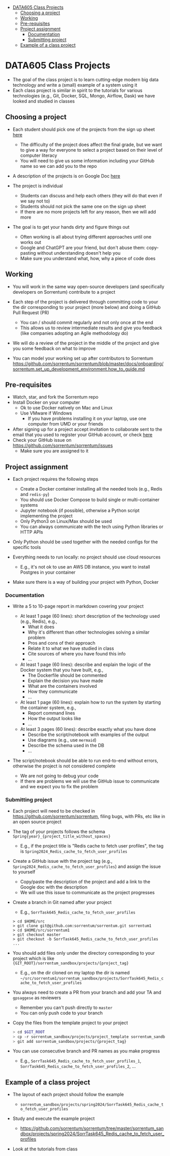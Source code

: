 

<!-- toc -->

- [DATA605 Class Projects](#data605-class-projects)
  * [Choosing a project](#choosing-a-project)
  * [Working](#working)
  * [Pre-requisites](#pre-requisites)
  * [Project assignment](#project-assignment)
    + [Documentation](#documentation)
    + [Submitting project](#submitting-project)
  * [Example of a class project](#example-of-a-class-project)

<!-- tocstop -->


# DATA605 Class Projects

- The goal of the class project is to learn cutting-edge modern big data
  technology and write a (small) example of a system using it
- Each class project is similar in spirit to the tutorials for various
  technologies (e.g., Git, Docker, SQL, Mongo, Airflow, Dask) we have looked and
  studied in classes

## Choosing a project

- Each student should pick one of the projects from the sign up sheet
  [here](https://docs.google.com/spreadsheets/d/1nwjIvXgEaxH_M21k8hYebVbFPLWh7UNglLUlh11psAs)
  - The difficulty of the project does affect the final grade, but we want to
    give a way for everyone to select a project based on their level of computer
    literacy
  - You will need to give us some information including your GitHub name so we
    can add you to the repo
- A description of the projects is on Google Doc
  [here](https://docs.google.com/document/d/1GEOmfpBUXiCua18wR1Hx1OMUVlku-1of)

- The project is individual
  - Students can discuss and help each others (they will do that even if we say
    not to)
  - Students should not pick the same one on the sign up sheet
  - If there are no more projects left for any reason, then we will add more

- The goal is to get your hands dirty and figure things out
  - Often working is all about trying different approaches until one works out
  - Google and ChatGPT are your friend, but don't abuse them: copy-pasting
    without understanding doesn't help you
  - Make sure you understand what, how, why a piece of code does

## Working

- You will work in the same way open-source developers (and specifically
  developers on Sorrentum) contribute to a project

- Each step of the project is delivered through committing code to your the dir
  corresponding to your project (more below) and doing a GitHub Pull Request
  (PR)
  - You can / should commit regularly and not only once at the end
  - This allows us to review intermediate results and give you feedback (like
    companies adopting an Agile methodology do)
- We will do a review of the project in the middle of the project and give you
  some feedback on what to improve

- You can model your working set up after contributors to Sorrentum
  https://github.com/sorrentum/sorrentum/blob/master/docs/onboarding/sorrentum.set_up_development_environment.how_to_guide.md

## Pre-requisites

- Watch, star, and fork the Sorrentum repo
- Install Docker on your computer
  - Ok to use Docker natively on Mac and Linux
  - Use VMware if Windows
    - If you have problems installing it on your laptop, use one computer from
      UMD or your friends
- After signing up for a project accept invitation to collaborate sent to the
  email that you used to register your GitHub account, or check
  [here](https://github.com/sorrentum/sorrentum/invitations)
- Check your GitHub issue on https://github.com/sorrentum/sorrentum/issues
  - Make sure you are assigned to it

## Project assignment

- Each project requires the following steps
  - Create a Docker container installing all the needed tools (e.g., Redis and
    `redis-py`)
  - You should use Docker Compose to build single or multi-container systems
  - Jupyter notebook (if possible), otherwise a Python script implementing the
    project
  - Only Python3 on Linux/Max should be used
  - You can always communicate with the tech using Python libraries or HTTP APIs

- Only Python should be used together with the needed configs for the specific
  tools
- Everything needs to run locally: no project should use cloud resources
  - E.g., it's not ok to use an AWS DB instance, you want to install Postgres in
    your container
- Make sure there is a way of building your project with Python, Docker

### Documentation

- Write a 5 to 10-page report in markdown covering your project
  - At least 1 page (60 lines): short description of the technology used (e.g.,
    Redis), e.g.,
    - What it does
    - Why it's different than other technologies solving a similar problem
    - Pros and cons of their approach
    - Relate it to what we have studied in class
    - Cite sources of where you have found this info
    - ...
  - At least 1 page (60 lines): describe and explain the logic of the Docker
    system that you have built, e.g.,
    - The Dockerfile should be commented
    - Explain the decision you have made
    - What are the containers involved
    - How they communicate
    - ...
  - At least 1 page (60 lines): explain how to run the system by starting the
    container system, e.g.,
    - Report command lines
    - How the output looks like
    - ...
  - At least 3 pages (60 lines): describe exactly what you have done
    - Describe the script/notebook with examples of the output
    - Use diagrams (e.g., use `mermaid`)
    - Describe the schema used in the DB
    - ...

- The script/notebook should be able to run end-to-end without errors, otherwise
  the project is not considered complete
  - We are not going to debug your code
  - If there are problems we will use the GitHub issue to communicate and we
    expect you to fix the problem

### Submitting project

- Each project will need to be checked in
  https://github.com/sorrentum/sorrentum, filing bugs, with PRs, etc like in an
  open source project

- The tag of your projects follows the schema
  `Spring{year}_{project_title_without_spaces}`
  - E.g., if the project title is "Redis cache to fetch user profiles", the tag
    is `Spring2024_Redis_cache_to_fetch_user_profiles`

- Create a GitHub issue with the project tag (e.g.,
  `Spring2024_Redis_cache_to_fetch_user_profiles`) and assign the issue to
  yourself
  - Copy/paste the description of the project and add a link to the Google doc
    with the description
  - We will use this issue to communicate as the project progresses

- Create a branch in Git named after your project
  - E.g., `SorrTask645_Redis_cache_to_fetch_user_profiles`
  ```
  > cd $HOME/src
  > git clone git@github.com:sorrentum/sorrentum.git sorrentum1
  > cd $HOME/src/sorrentum1
  > git checkout master
  > git checkout -b SorrTask645_Redis_cache_to_fetch_user_profiles
  ...
  ```

- You should add files only under the directory corresponding to your project
  which is like `{GIT_ROOT}/sorrentum_sandbox/projects/{project_tag}`
  - E.g., on the dir cloned on my laptop the dir is named
    `~/src/sorrentum1/sorrentum_sandbox/projects/SorrTask645_Redis_cache_to_fetch_user_profiles`

- You always need to create a PR from your branch and add your TA and
  `gpsaggese` as reviewers
  - Remember you can't push directly to `master`
  - You can only push code to your branch

- Copy the files from the template project to your project

  ```bash
  > cd $GIT_ROOT
  > cp -r sorrentum_sandbox/projects/project_template sorrentum_sandbox/projects/{project_tag}
  > git add sorrentum_sandbox/projects/{project_tag}
  ```

- You can use consecutive branch and PR names as you make progress
  - E.g., `SorrTask645_Redis_cache_to_fetch_user_profiles_1`,
    `SorrTask645_Redis_cache_to_fetch_user_profiles_2`, ...

## Example of a class project

- The layout of each project should follow the example
  - `sorrentum_sandbox/projects/spring2024/SorrTask645_Redis_cache_to_fetch_user_profiles`

- Study and execute the example project
  - https://github.com/sorrentum/sorrentum/tree/master/sorrentum_sandbox/projects/spring2024/SorrTask645_Redis_cache_to_fetch_user_profiles

- Look at the tutorials from class
